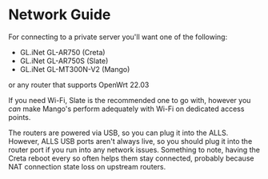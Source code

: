 # Network Guide

For connecting to a private server you'll want one of the following:

- GL.iNet GL-AR750 (Creta)
- GL.iNet GL-AR750S (Slate)
- GL.iNet GL-MT300N-V2 (Mango)

or any router that supports OpenWrt 22.03

If you need Wi-Fi, Slate is the recommended one to go with, however you *can* make Mango's perform adequately with 
Wi-Fi on dedicated access points.

The routers are powered via USB, so you can plug it into the ALLS. However, ALLS USB ports aren't always live, so 
you should plug it into the router port if you run into any network issues.
Something to note, having the Creta reboot every so often helps them stay connected, 
probably because NAT connection state loss on upstream routers.
